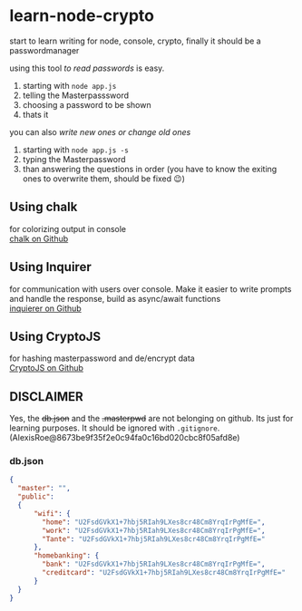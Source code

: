 # learn-node-crypto
start to learn writing for node, console, crypto, finally it should be a passwordmanager

using this tool *to read passwords* is easy.

1. starting with `node app.js`
2. telling the Masterpasssword
3. choosing a password to be shown
4. thats it

you can also *write new ones or change old ones*

1. starting with ` node app.js -s `
2. typing the Masterpassword
3. than answering the questions in order (you have to know the exiting ones to overwrite them, should be fixed 😉)
   

## Using chalk

for colorizing output in console<br/>
[chalk on Github](https://github.com/chalk/chalk)

## Using Inquirer

for communication with users over console. Make it easier to write prompts and handle the response, build as async/await functions<br/>
[inquierer on Github](https://github.com/SBoudrias/Inquirer.js/)

## Using CryptoJS

for hashing masterpassword and de/encrypt data <br />
[CryptoJS on Github](https://github.com/brix/crypto-js)


## DISCLAIMER

Yes, the ~~db.json~~ and the ~~.masterpwd~~ are not belonging on github. Its just for learning purposes. It should be ignored with `.gitignore`.
(AlexisRoe@8673be9f35f2e0c94fa0c16bd020cbc8f05afd8e)

### db.json

````json
{
  "master": "",
  "public": 
  {
      "wifi": {
        "home": "U2FsdGVkX1+7hbj5RIah9LXes8cr48Cm8YrqIrPgMfE=",
        "work": "U2FsdGVkX1+7hbj5RIah9LXes8cr48Cm8YrqIrPgMfE=",
        "Tante": "U2FsdGVkX1+7hbj5RIah9LXes8cr48Cm8YrqIrPgMfE="
      },
      "homebanking": {
        "bank": "U2FsdGVkX1+7hbj5RIah9LXes8cr48Cm8YrqIrPgMfE=",
        "creditcard": "U2FsdGVkX1+7hbj5RIah9LXes8cr48Cm8YrqIrPgMfE="
      }
  }
}
````


